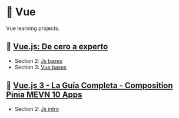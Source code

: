 # 🍏 Vue

Vue learning projects.

## 🗿 [Vue.js: De cero a experto](https://www.udemy.com/course/vuejs-fh/)

- Section 2: [Js bases](https://github.com/skuzow/learn/tree/master/front/vue/00-js-bases)
- Section 3: [Vue bases](https://github.com/skuzow/learn/tree/master/front/vue/01-vue-bases)

## 🍐 [Vue.js 3 - La Guía Completa - Composition Pinia MEVN 10 Apps](https://www.udemy.com/course/vuejs-la-guia-completa-composition-pinia-mevn-creando-proyectos-reales/)

- Section 2: [Js intro](https://github.com/skuzow/learn/tree/master/front/vue/03-js-intro)
